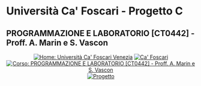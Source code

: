 # Università Ca' Foscari - Progetto C

## PROGRAMMAZIONE E LABORATORIO [CT0442] - Proff. A. Marin e S. Vascon

<p align="center">
  <a href="https://www.unive.it/"><img src="https://img.shields.io/badge/UniVe-Sito-red" alt="Home: Università Ca' Foscari Venezia" /></a>
  <a href="https://moodle.unive.it/"><img src="https://img.shields.io/badge/UniVe-Moodle-red" alt="Ca' Foscari" /></a>
  <a href="https://moodle.unive.it/course/view.php?id=2694"><img src="https://img.shields.io/badge/Moodle-Corso-brightgreen" alt="Corso: PROGRAMMAZIONE E LABORATORIO [CT0442] - Proff. A. Marin e S. Vascon" /></a>
  <a href=""><img src="https://img.shields.io/badge/Moodle-Progetto-green" alt="Progetto" /></a>
</p>
